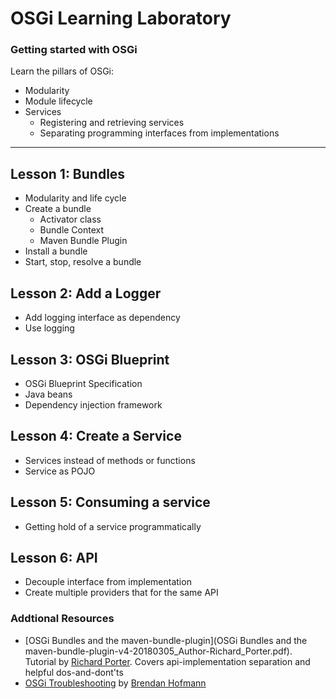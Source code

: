 # OSGi Learning Laboratory

### Getting started with OSGi
Learn the pillars of OSGi:
* Modularity
* Module lifecycle
* Services
  * Registering and retrieving services
  * Separating programming interfaces from implementations
  
----

## Lesson 1: Bundles

* Modularity and life cycle
* Create a bundle 
  * Activator class
  * Bundle Context
  * Maven Bundle Plugin
* Install a bundle
* Start, stop, resolve a bundle

## Lesson 2: Add a Logger
* Add logging interface as dependency
* Use logging 

## Lesson 3: OSGi Blueprint
* OSGi Blueprint Specification
* Java beans
* Dependency injection framework

## Lesson 4: Create a Service
* Services instead of methods or functions
* Service as POJO

## Lesson 5: Consuming a service
* Getting hold of a service programmatically

## Lesson 6: API
* Decouple interface from implementation
* Create multiple providers that for the same API


### Addtional Resources
 - [OSGi Bundles and the maven-bundle-plugin](OSGi Bundles and the maven-bundle-plugin-v4-20180305_Author-Richard_Porter.pdf). 
 Tutorial by [Richard Porter](https://github.com/coyotesqrl). Covers api-implementation separation and helpful dos-and-dont'ts
 - [OSGi Troubleshooting](https://codice.atlassian.net/wiki/spaces/DDF/pages/29261826/OSGi+Troubleshooting) 
 by [Brendan Hofmann](https://github.com/brendan-hofmann)
